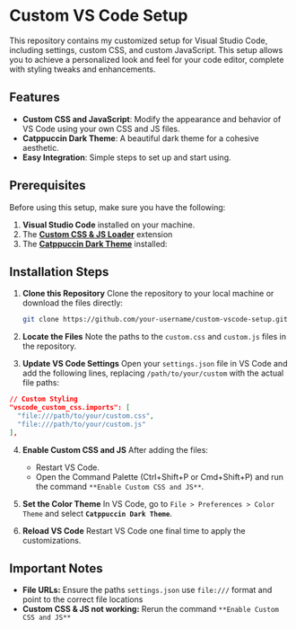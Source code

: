 # Custom VS Code Setup

This repository contains my customized setup for Visual Studio Code, including settings, custom CSS, and custom JavaScript. This setup allows you to achieve a personalized look and feel for your code editor, complete with styling tweaks and enhancements.

## Features
- **Custom CSS and JavaScript**: Modify the appearance and behavior of VS Code using your own CSS and JS files.
- **Catppuccin Dark Theme**: A beautiful dark theme for a cohesive aesthetic.
- **Easy Integration**: Simple steps to set up and start using.

## Prerequisites
Before using this setup, make sure you have the following:
1. **Visual Studio Code** installed on your machine.
2. The [**Custom CSS & JS Loader**](https://marketplace.visualstudio.com/items?itemName=be5invis.vscode-custom-css) extension
3. The [**Catppuccin Dark Theme**](https://marketplace.visualstudio.com/items?itemName=Birdlinux.catppuccin-dark-theme) installed:

## Installation Steps
1. **Clone this Repository**
   Clone the repository to your local machine or download the files directly:
   ```bash
   git clone https://github.com/your-username/custom-vscode-setup.git
   ```
   
2. **Locate the Files**
   Note the paths to the `custom.css` and `custom.js` files in the repository.
   
4. **Update VS Code Settings**
   Open your `settings.json` file in VS Code and add the following lines, replacing `/path/to/your/custom` with the actual file paths:

  ```json
  // Custom Styling
  "vscode_custom_css.imports": [
    "file:///path/to/your/custom.css",
    "file:///path/to/your/custom.js"
  ],
  ```

4. **Enable Custom CSS and JS**
  After adding the files:
    - Restart VS Code.
    - Open the Command Palette (Ctrl+Shift+P or Cmd+Shift+P) and run the command `**Enable Custom CSS and JS**`.
  
5. **Set the Color Theme**
  In VS Code, go to `File > Preferences > Color Theme` and select **`Catppuccin Dark Theme`**.
  
6. **Reload VS Code**
    Restart VS Code one final time to apply the customizations.

## Important Notes
  - **File URLs:** Ensure the paths `settings.json` use `file:///` format and point to the correct file locations
  - **Custom CSS & JS not working:** Rerun the command `**Enable Custom CSS and JS**`

   
